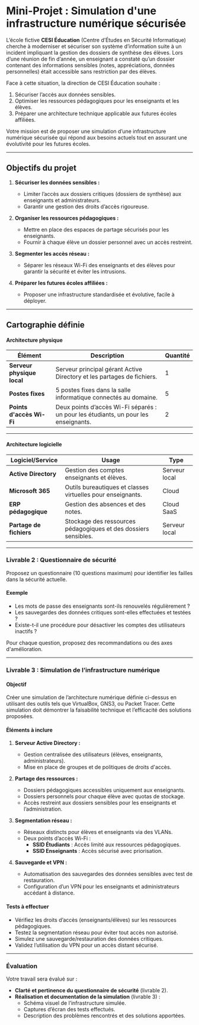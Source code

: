 # Mini-Projet : Simulation d'une infrastructure numérique sécurisée

L’école fictive **CESI Éducation** (Centre d’Études en Sécurité Informatique) cherche à moderniser et sécuriser son système d’information suite à un incident impliquant la gestion des dossiers de synthèse des élèves. Lors d’une réunion de fin d’année, un enseignant a constaté qu’un dossier contenant des informations sensibles (notes, appréciations, données personnelles) était accessible sans restriction par des élèves.  

Face à cette situation, la direction de CESI Éducation souhaite :  

1. Sécuriser l’accès aux données sensibles.  
2. Optimiser les ressources pédagogiques pour les enseignants et les élèves.  
3. Préparer une architecture technique applicable aux futures écoles affiliées.  

Votre mission est de proposer une simulation d’une infrastructure numérique sécurisée qui répond aux besoins actuels tout en assurant une évolutivité pour les futures écoles.

---

## Objectifs du projet  

1. **Sécuriser les données sensibles :**  
   - Limiter l’accès aux dossiers critiques (dossiers de synthèse) aux enseignants et administrateurs.  
   - Garantir une gestion des droits d’accès rigoureuse.  

2. **Organiser les ressources pédagogiques :**  
   - Mettre en place des espaces de partage sécurisés pour les enseignants.  
   - Fournir à chaque élève un dossier personnel avec un accès restreint.  

3. **Segmenter les accès réseau :**  
   - Séparer les réseaux Wi-Fi des enseignants et des élèves pour garantir la sécurité et éviter les intrusions.  

4. **Préparer les futures écoles affiliées :**  
   - Proposer une infrastructure standardisée et évolutive, facile à déployer.  

---

## Cartographie définie  

#### Architecture physique

| **Élément**                | **Description**                                                                 | **Quantité** |
|-----------------------------|---------------------------------------------------------------------------------|--------------|
| **Serveur physique local**   | Serveur principal gérant Active Directory et les partages de fichiers.           | 1            |
| **Postes fixes**             | 5 postes fixes dans la salle informatique connectés au domaine.                 | 5            |
| **Points d'accès Wi-Fi**     | Deux points d’accès Wi-Fi séparés : un pour les étudiants, un pour les enseignants. | 2            |

---

#### Architecture logicielle

| **Logiciel/Service**       | **Usage**                                                                   | **Type**         |
|-----------------------------|----------------------------------------------------------------------------|------------------|
| **Active Directory**        | Gestion des comptes enseignants et élèves.                                | Serveur local    |
| **Microsoft 365**           | Outils bureautiques et classes virtuelles pour enseignants.               | Cloud            |
| **ERP pédagogique**         | Gestion des absences et des notes.                                        | Cloud SaaS       |
| **Partage de fichiers**     | Stockage des ressources pédagogiques et des dossiers sensibles.           | Serveur local    |

---

### Livrable 2 : Questionnaire de sécurité  

Proposez un questionnaire (10 questions maximum) pour identifier les failles dans la sécurité actuelle. 

#### Exemple

- Les mots de passe des enseignants sont-ils renouvelés régulièrement ?  
- Les sauvegardes des données critiques sont-elles effectuées et testées ?  
- Existe-t-il une procédure pour désactiver les comptes des utilisateurs inactifs ?  

Pour chaque question, proposez des recommandations ou des axes d'amélioration.

---

### Livrable 3 : Simulation de l’infrastructure numérique  

#### Objectif

Créer une simulation de l’architecture numérique définie ci-dessus en utilisant des outils tels que VirtualBox, GNS3, ou Packet Tracer. Cette simulation doit démontrer la faisabilité technique et l’efficacité des solutions proposées.

#### Éléments à inclure

1. **Serveur Active Directory :**  
   - Gestion centralisée des utilisateurs (élèves, enseignants, administrateurs).  
   - Mise en place de groupes et de politiques de droits d'accès.  

2. **Partage des ressources :**  
   - Dossiers pédagogiques accessibles uniquement aux enseignants.  
   - Dossiers personnels pour chaque élève avec quotas de stockage.  
   - Accès restreint aux dossiers sensibles pour les enseignants et l’administration.  

3. **Segmentation réseau :**  
   - Réseaux distincts pour élèves et enseignants via des VLANs.  
   - Deux points d’accès Wi-Fi :  
     - **SSID Étudiants** : Accès limité aux ressources pédagogiques.  
     - **SSID Enseignants** : Accès sécurisé avec priorisation.  

4. **Sauvegarde et VPN :**  
   - Automatisation des sauvegardes des données sensibles avec test de restauration.  
   - Configuration d’un VPN pour les enseignants et administrateurs accédant à distance.  

#### Tests à effectuer

- Vérifiez les droits d’accès (enseignants/élèves) sur les ressources pédagogiques.  
- Testez la segmentation réseau pour éviter tout accès non autorisé.  
- Simulez une sauvegarde/restauration des données critiques.  
- Validez l’utilisation du VPN pour un accès distant sécurisé.

---

### Évaluation

Votre travail sera évalué sur :

- **Clarté et pertinence du questionnaire de sécurité** (livrable 2).  
- **Réalisation et documentation de la simulation** (livrable 3) :  
  - Schéma visuel de l’infrastructure simulée.  
  - Captures d’écran des tests effectués.  
  - Description des problèmes rencontrés et des solutions apportées. 